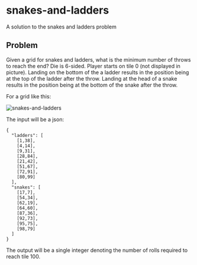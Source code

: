# snakes-and-ladders
A solution to the snakes and ladders problem


## Problem

Given a grid for snakes and ladders, what is the minimum number of throws to reach the end? Die is 6-sided. Player starts on tile 0 (not displayed in picture). Landing on the bottom of the a ladder results in the position being at the top of the ladder after the throw. Landing at the head of a snake results in the position being at the bottom of the snake after the throw.

For a grid like this:

![snakes-and-ladders](https://cloud.githubusercontent.com/assets/3770894/25108830/6845b684-238d-11e7-80dc-cf3dfa240c68.jpg)

The input will be a json:
```
{
  "ladders": [
    [1,38],
    [4,14],
    [9,31],
    [28,84],
    [21,42],
    [51,67],
    [72,91],
    [80,99]
  ],
  "snakes": [
    [17,7],
    [54,34],
    [62,19],
    [64,60],
    [87,36],
    [92,73],
    [95,75],
    [98,79]
  ]
}
```

The output will be a single integer denoting the number of rolls required to reach tile 100.